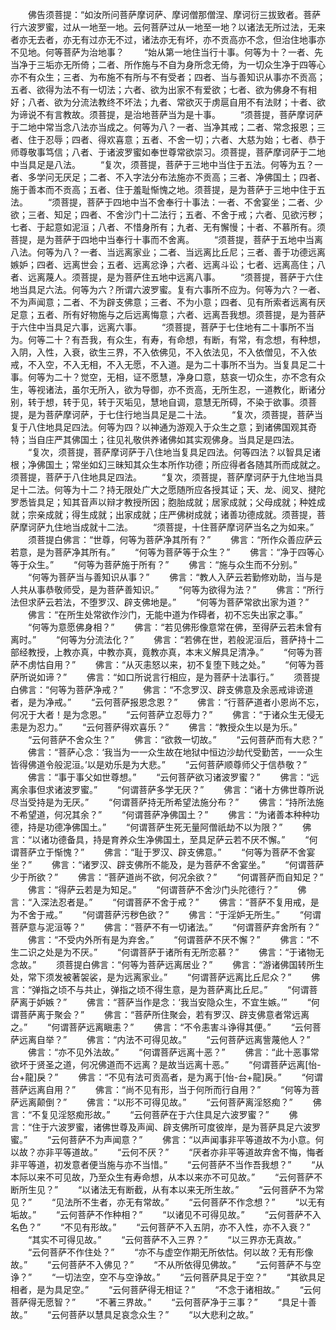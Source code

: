 <!-- { "loadSidebar": true } -->
　　佛告须菩提：“如汝所问菩萨摩诃萨、摩诃僧那僧涅、摩诃衍三拔致者。菩萨行六波罗蜜，过从一地至一地。云何菩萨过从一地至一地？以诸法无所过法，无来者亦无去者，亦无有过亦无不过，诸法亦无有坏，亦不贡高亦不念，但治住地事亦不见地。何等菩萨为治地事？
　　“始从第一地住当行十事。何等为十？一者、先当净于三垢亦无所倚；二者、所作施与不自为身所念无倚，为一切众生净于四等心亦不有众生；三者、为布施不有所与不有受者；四者、当与善知识从事亦不贡高；五者、欲得为法不有一切法；六者、欲为出家不有爱欲；七者、欲为佛身不有相好；八者、欲为分流法教终不坏法；九者、常欲灭于虏扈自用不有法财；十者、欲为谛说不有言教故。须菩提，是治地菩萨当为是十事。
　　“须菩提，菩萨摩诃萨于二地中常当念八法亦当成之。何等为八？一者、当净其戒；二者、常念报恩；三者、住于忍辱；四者、得欢喜意；五者、不舍一切；六者、大慈为始；七者、恭于师尊敬事笃信；八者、于诸波罗蜜如奉世尊常欲崇习。须菩提，菩萨摩诃萨于二地中当具足是八法。
　　“复次，须菩提，菩萨于三地中当住于五法。何等为五？一者、多学问无厌足；二者、不入字法分布法施亦不贡高；三者、净佛国土；四者、施于善本而不贡高；五者、住于羞耻惭愧之地。须菩提，是为菩萨于三地中住于五法。
　　“须菩提，菩萨于四地中当不舍奉行十事法：一者、不舍宴坐；二者、少欲；三者、知足；四者、不舍沙门十二法行；五者、不舍于戒；六者、见欲污秽；七者、于起意如泥洹；八者、不惜身所有；九者、无有懈慢；十者、不慕所有。须菩提，是为菩萨于四地中当奉行十事而不舍离。
　　“须菩提，菩萨于五地中当离八法。何等为八？一者、当远离家业；二者、当远离比丘尼；三者、善于功德远离嫉妒；四者、远离世会；五者、远离忿诤；六者、远离斗讼；七者、远离高住；八者、远离蔑人。须菩提，是为菩萨住五地中远离八事。
　　“须菩提，菩萨于六住地当具足六法。何等为六？所谓六波罗蜜。复有六事所不应为。何等为六？一者、不为声闻意；二者、不为辟支佛意；三者、不为小意；四者、见有所索者远离有厌足意；五者、所有好物施与之后远离悔意；六者、远离吾我想。须菩提，是为菩萨于六住中当具足六事，远离六事。
　　“须菩提，菩萨于七住地有二十事所不当为。何等二十？有吾我，有众生，有寿，有命想，有断，有常，有念想，有种想，入阴，入性，入衰，欲生三界，不入依佛见，不入依法见，不入依僧见，不入依戒，不入空，不入无相，不入无愿，不入道。是为二十事所不当为。当复具足二十事。何等为二十？觉空，无相，证不愿慧，净身口意，慈哀一切众生，亦不念有众生，等视诸法，虽尔无所入，欲为导御，亦不贡高，无所生忍，一道教化，断诸分别，转于想，转于见，转于灭垢见，慧地自调，意慧无所碍，不染于欲事。须菩提，是为菩萨摩诃萨，于七住行地当具足是二十法。
　　“复次，须菩提，菩萨当复于八住地具足四法。何等为四？以神通为游观入于众生之意；到诸佛国观其奇特；当自庄严其佛国土；往见礼敬供养诸佛如其实观佛身。当具足是四法。
　　“复次，须菩提，菩萨摩诃萨于八住地当复具足四法。何等四法？以智具足诸根；净佛国土；常坐如幻三昧知其众生本所作功德；所应得者各随其所而成就之。须菩提，菩萨于八住地具足四法。
　　“复次，须菩提，菩萨摩诃萨于九住地当具足十二法。何等为十二？持无限处广大之愿随所应各授其证；天、龙、阅叉、揵陀罗悉皆具足；知其音声以辩才教授所因；胞胎成就；居家成就；父母成就；种姓成就；宗亲成就；得生成就；出家成就；庄严佛树成就；诸善功德成就。须菩提，菩萨摩诃萨九住地当成就十二法。
　　“须菩提，十住菩萨摩诃萨当名之为如来。”
　　须菩提白佛言：“世尊，何等为菩萨净其所有？”
　　佛言：“所作众善应萨云若意，是为菩萨净其所有。”
　　“何等为菩萨等于众生？”
　　佛言：“净于四等心等于众生。”
　　“何等为菩萨施于所有？”
　　佛言：“施与众生而不分别。”
　　“何等为菩萨当与善知识从事？”
　　佛言：“教人入萨云若勤修劝助，当与是人共从事恭敬师受，是为菩萨善知识。”
　　“何等为欲得为法？”
　　佛言：“所行法但求萨云若法，不堕罗汉、辟支佛地是。”
　　“何等为菩萨常欲出家为道？”
　　佛言：“在所生处常欲作沙门，无能中道为作碍者，初不忘失出家之事。”
　　“何等为意愿佛身相？”
　　佛言：“若见佛形像意常在佛，至得萨云若未曾有离时。”
　　“何等为分流法化？”
　　佛言：“若佛在世，若般泥洹后，菩萨持十二部经教授，上教亦真，中教亦真，竟教亦真，本末义解具足清净。”
　　“何等为菩萨不虏怙自用？”
　　佛言：“从灭恚怒以来，初不复堕下贱之处。”
　　“何等为菩萨所说如谛？”
　　佛言：“如口所说言行相应，是为菩萨十法事行。”
　　须菩提白佛言：“何等为菩萨净戒？”
　　佛言：“不念罗汉、辟支佛意及余恶戒诽谤道者，是为净戒。”
　　“云何菩萨报恩念恩？”
　　佛言：“行菩萨道者小恩尚不忘，何况于大者！是为念恩。”
　　“云何菩萨立忍辱力？”
　　佛言：“于诸众生无侵无恚是为忍力。”
　　“云何菩萨得欢喜乐？”
　　佛言：“教授众生以是为乐。”
　　“云何菩萨不舍众生？”
　　佛言：“欲救一切故。”
　　“云何菩萨而有大悲？”
　　佛言：“菩萨心念：‘我当为一一众生故在地狱中恒边沙劫代受勤苦，一一众生皆得佛道令般泥洹。’以是劝乐是为大悲。”
　　“云何菩萨顺尊师父于信恭敬？”
　　佛言：“事于事父如世尊想。”
　　“云何菩萨欲习诸波罗蜜？”
　　佛言：“远离余事但求诸波罗蜜。”
　　“何谓菩萨多学无厌？”
　　佛言：“诸十方佛世尊所说尽当受持是为无厌。”
　　“何谓菩萨持无所希望法施分布？”
　　佛言：“持所法施不希望道，何况其余？”
　　“何谓菩萨净佛国土？”
　　佛言：“为诸善本种种功德，持是功德净佛国土。”
　　“何谓菩萨生死无量阿僧祇劫不以为限？”
　　佛言：“以诸功德备具，持是育养众生净佛国土，至具足萨云若不厌不懈。”
　　“何谓菩萨立于惭愧？”
　　佛言：“耻于罗汉、辟支佛意。”
　　“何等为菩萨不舍宴坐？”
　　佛言：“诸罗汉、辟支佛所不能及，是为菩萨不舍宴坐。”
　　“何谓菩萨少于所欲？”
　　佛言：“菩萨道尚不欲，何况余欲？”
　　“何谓菩萨而自知足？”
　　佛言：“得萨云若是为知足。”
　　“何谓菩萨不舍沙门头陀德行？”
　　佛言：“入深法忍者是。”
　　“何谓菩萨不舍于戒？”
　　佛言：“菩萨不复用戒，是为不舍于戒。”
　　“何谓菩萨污秽色欲？”
　　佛言：“于淫妒无所生。”
　　“何谓菩萨意与泥洹等？”
　　佛言：“菩萨不有一切诸法。”
　　“何谓菩萨弃舍所有？”
　　佛言：“不受内外所有是为弃舍。”
　　“何谓菩萨不厌不懈？”
　　佛言：“不生二识之处是为不厌。”
　　“何谓菩萨于诸所有无所恋慕？”
　　佛言：“于诸物无念故。”
　　须菩提白佛言：“何等为菩萨远离居业？”
　　佛言：“游诸佛国转所生处，常下须发被著袈裟，是为远离家业。”
　　“何谓菩萨远离比丘尼众？”
　　佛言：“弹指之顷不与共止，弹指之顷不得生意，是为菩萨离比丘尼。”
　　“何谓菩萨离于妒嫉？”
　　佛言：“菩萨当作是念：‘我当安隐众生，不宜生嫉。’”
　　“何谓菩萨离于聚会？”
　　佛言：“菩萨所住聚会，若有罗汉、辟支佛意者常远离之。”
　　“何谓菩萨远离瞋恚？”
　　佛言：“不令恚害斗诤得其便。”
　　“云何菩萨远离自举？”
　　佛言：“内法不可得见故。”
　　“云何菩萨远离訾蔑他人？”
　　佛言：“亦不见外法故。”
　　“何谓菩萨远离十恶？”
　　佛言：“此十恶事常欲坏于贤圣之道，何况佛道而不远离？是故当远离十恶。”
　　“何谓菩萨远离[怡-台+龍]戾？”
　　佛言：“不见有法可贡高者，是为离于[怡-台+龍]戾。”
　　“何谓菩萨远离自用？”
　　佛言：“尚不见有形，当于何所而行自用？”
　　“何等为菩萨远离颠倒？”
　　佛言：“以形不可得见故。”
　　“云何菩萨离淫怒痴？”
　　佛言：“不复见淫怒痴形故。”
　　“云何菩萨在于六住具足六波罗蜜？”
　　佛言：“住于六波罗蜜，诸佛世尊及声闻、辟支佛所可度彼岸，是为菩萨具足六波罗蜜。”
　　“云何菩萨不为声闻意？”
　　佛言：“以声闻事非平等道故不为小意。何以故？亦非平等道故。”
　　“云何不厌？”
　　“厌者亦非平等道故弃舍不悔，悔者非平等道，初发意者便当施与亦不当惜。”
　　“云何菩萨不当作吾我想？”
　　“从本际以来不可见故，乃至众生有寿命想，从本以来亦不可见故。”
　　“云何菩萨不断所生见？”
　　“以诸法无有断截，从有本以来无所生故。”
　　“云何菩萨不为常见？”
　　“见法所不生者，亦无有常故。”
　　“云何菩萨不作念想？”
　　“以无有垢故。”
　　“云何菩萨不作种相？”
　　“以诸见不可得见故。”
　　“云何菩萨不入名色？”
　　“不见有形故。”
　　“云何菩萨不入五阴，亦不入性，亦不入衰？”
　　“其实不可得见故。”
　　“云何菩萨不入三界？”
　　“以三界亦无真故。”
　　“云何菩萨不作住处？”
　　“亦不与虚空作期无所依怙。何以故？无有形像故。”
　　“云何菩萨不入佛见？”
　　“不从所依得见佛故。”
　　“云何菩萨不与空诤？”
　　“一切法空，空不与空诤故。”
　　“云何菩萨具足于空？”
　　“其欲具足相者，是为具足空。”
　　“云何菩萨得无相证？”
　　“不念于诸相故。”
　　“云何菩萨得无愿智？”
　　“不著三界故。”
　　“云何菩萨净于三事？”
　　“具足十善故。”
　　“云何菩萨以慧具足哀念众生？”
　　“以大悲利之故。”
